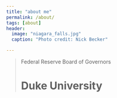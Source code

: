 ```yaml
---
title: "about me"
permalink: /about/
tags: [about]
header:
  image: "niagara_falls.jpg"
  caption: "Photo credit: Nick Becker"

---
```


>Federal Reserve Board of Governors
># Duke University
